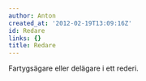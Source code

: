 ```yaml
---
author: Anton
created_at: '2012-02-19T13:09:16Z'
id: Redare
links: {}
title: Redare
---
```


Fartygsägare eller delägare i ett rederi.
